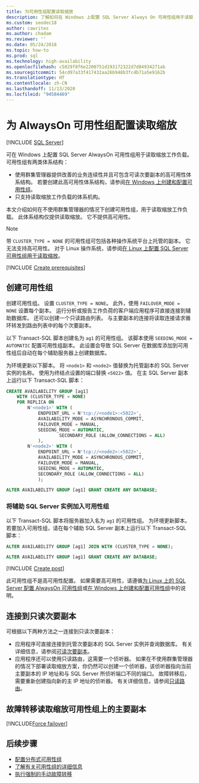 ```yaml
---
title: 为可用性组配置读取缩放
description: 了解如何在 Windows 上配置 SQL Server Always On 可用性组用于读取扩展工作负载。
ms.custom: seodec18
author: cawrites
ms.author: chadam
ms.reviewer: ''
ms.date: 05/24/2018
ms.topic: how-to
ms.prod: sql
ms.technology: high-availability
ms.openlocfilehash: c5029f8f6e2200751d193172322d7d84934271ab
ms.sourcegitcommit: 54cd97a33f417432aa26b948b3fc4b71a5e9162b
ms.translationtype: HT
ms.contentlocale: zh-CN
ms.lasthandoff: 11/13/2020
ms.locfileid: "94584469"
---
```

# <a name="configure-read-scale-for-an-always-on-availability-group"></a>为 AlwaysOn 可用性组配置读取缩放

[!INCLUDE [SQL Server](../../../includes/applies-to-version/sqlserver.md)]

可在 Windows 上配置 SQL Server AlwaysOn 可用性组用于读取缩放工作负载。 可用性组有两类体系结构：
* 使用群集管理器提供改善的业务连续性并且可包含可读次要副本的高可用性体系结构。 若要创建此高可用性体系结构，请参阅[在 Windows 上创建和配置可用性组](creation-and-configuration-of-availability-groups-sql-server.md)。 
* 只支持读取缩放工作负载的体系机构。 

本文介绍如何在不使用群集管理器的情况下创建可用性组，用于读取缩放工作负载。 此体系结构仅提供读取缩放。 它不提供高可用性。

>[!NOTE]
>带 `CLUSTER_TYPE = NONE` 的可用性组可包括各种操作系统平台上托管的副本。 它无法支持高可用性。 对于 Linux 操作系统，请参阅[在 Linux 上配置 SQL Server 可用性组用于读取缩放](../../../linux/sql-server-linux-availability-group-configure-rs.md)。

[!INCLUDE [Create prerequisites](../../../includes/ss-availability-group-rs-prereq.md)]

## <a name="create-an-availability-group"></a>创建可用性组

创建可用性组。 设置 `CLUSTER_TYPE = NONE`。 此外，使用 `FAILOVER_MODE = NONE` 设置每个副本。 运行分析或报告工作负荷的客户端应用程序可直接连接到辅助数据库。 还可以创建一个只读路由列表。 与主要副本的连接将读取连接请求循环转发到路由列表中的每个次要副本。

以下 Transact-SQL 脚本创建名为 `ag1` 的可用性组。 该脚本使用 `SEEDING_MODE = AUTOMATIC` 配置可用性组副本。 此设置会导致 SQL Server 在数据库添加到可用性组后自动在每个辅助服务器上创建数据库。 

为环境更新以下脚本。 将 `<node1>` 和 `<node2>` 值替换为托管副本的 SQL Server 实例的名称。 使用为终结点设置的端口替换 `<5022>` 值。 在主 SQL Server 副本上运行以下 Transact-SQL 脚本：

```sql
CREATE AVAILABILITY GROUP [ag1]
    WITH (CLUSTER_TYPE = NONE)
    FOR REPLICA ON
        N'<node1>' WITH (
            ENDPOINT_URL = N'tcp://<node1>:<5022>',
            AVAILABILITY_MODE = ASYNCHRONOUS_COMMIT,
            FAILOVER_MODE = MANUAL,
            SEEDING_MODE = AUTOMATIC,
                    SECONDARY_ROLE (ALLOW_CONNECTIONS = ALL)
            ),
        N'<node2>' WITH (
            ENDPOINT_URL = N'tcp://<node2>:<5022>',
            AVAILABILITY_MODE = ASYNCHRONOUS_COMMIT,
            FAILOVER_MODE = MANUAL,
            SEEDING_MODE = AUTOMATIC,
            SECONDARY_ROLE (ALLOW_CONNECTIONS = ALL)
            );

ALTER AVAILABILITY GROUP [ag1] GRANT CREATE ANY DATABASE;
```

### <a name="join-secondary-sql-server-instances-to-the-availability-group"></a>将辅助 SQL Server 实例加入可用性组

以下 Transact-SQL 脚本将服务器加入名为 `ag1` 的可用性组。 为环境更新脚本。 若要加入可用性组，请在每个辅助 SQL Server 副本上运行以下 Transact-SQL 脚本：

```sql
ALTER AVAILABILITY GROUP [ag1] JOIN WITH (CLUSTER_TYPE = NONE);

ALTER AVAILABILITY GROUP [ag1] GRANT CREATE ANY DATABASE;
```

[!INCLUDE [Create post](../../../includes/ss-availability-group-rs-postactivity.md)]

此可用性组不是高可用性配置。 如果需要高可用性，请遵循[为 Linux 上的 SQL Server 配置 AlwaysOn 可用性组](../../../linux/sql-server-linux-availability-group-configure-ha.md)或[在 Windows 上创建和配置可用性组](creation-and-configuration-of-availability-groups-sql-server.md)中的说明。

## <a name="connect-to-read-only-secondary-replicas"></a>连接到只读次要副本

可根据以下两种方法之一连接到只读次要副本：
* 应用程序可直接连接到托管次要副本的 SQL Server 实例并查询数据库。 有关详细信息，请参阅[可读次要副本](active-secondaries-readable-secondary-replicas-always-on-availability-groups.md)。
* 应用程序还可以使用只读路由，这需要一个侦听器。 如果在不使用群集管理器的情况下部署读取缩放方案，你仍然可以创建一个侦听器，该侦听器指向当前主要副本的 IP 地址和与 SQL Server 所侦听端口不同的端口。 故障转移后，需要重新创建指向新的主 IP 地址的侦听器。 有关详细信息，请参阅[只读路由](listeners-client-connectivity-application-failover.md#ConnectToSecondary)。

## <a name="fail-over-the-primary-replica-on-a-read-scale-availability-group"></a>故障转移读取缩放可用性组上的主要副本

[!INCLUDE[Force failover](../../../includes/ss-force-failover-read-scale-out.md)]

## <a name="next-steps"></a>后续步骤

* [配置分布式可用性组](./distributed-availability-groups.md)
* [了解有关可用性组的详细信息](overview-of-always-on-availability-groups-sql-server.md)
* [执行强制的手动故障转移](perform-a-forced-manual-failover-of-an-availability-group-sql-server.md)